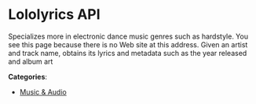 # Lololyrics API


Specializes more in electronic dance music genres such as hardstyle. You see this page because there is no Web site at this address. Given an artist and track name, obtains its lyrics and metadata such as the year released and album art



**Categories**:

- [Music & Audio](https://github.com/apis-list/apis-list#music-and-audio)



